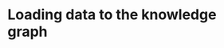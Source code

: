 # Loading data to the knowledge graph

[//]: # (<--- TODO: Add loading data documentation here --->)